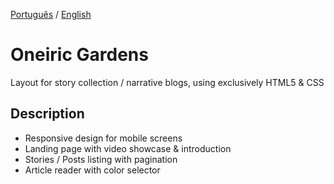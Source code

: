 [Português](./README.md) / 
[English](./README_EN.md)

# Oneiric Gardens
Layout for story collection / narrative blogs, using exclusively HTML5 & CSS

## Description
  - Responsive design for mobile screens
  - Landing page with video showcase & introduction
  - Stories / Posts listing with pagination
  - Article reader with color selector
